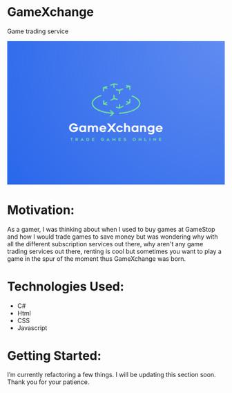 # GameXchange
Game trading service


![Alt text](GameXchange/game-xchange.png?raw=true "Systemm Design View")




# Motivation:
As a gamer, I was thinking about when I used to buy games at GameStop and how I would trade games to save money but was wondering why with all the different subscription services out there, why aren't any game trading services out there, renting is cool but sometimes you want to play a game in the spur of the moment thus GameXchange was born.  

                                  





# Technologies Used:
- C#
- Html
- CSS
- Javascript

# Getting Started:
I’m currently refactoring a few things. I will be updating this section soon. Thank you for your patience.


